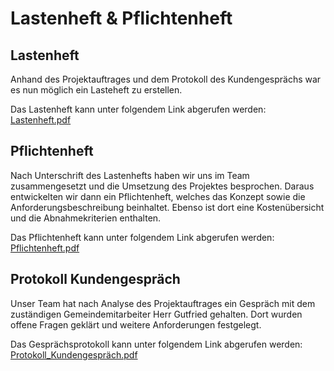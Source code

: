 # Lastenheft & Pflichtenheft
## Lastenheft

Anhand des Projektauftrages und dem Protokoll des Kundengesprächs war es nun möglich ein Lasteheft zu erstellen. </p>
Das Lastenheft kann unter folgendem Link abgerufen werden: <br>
[Lastenheft.pdf](https://github.com/gz-bad-erzland-p3/docs/files/10092312/Lastenheft.pdf)

## Pflichtenheft
Nach Unterschrift des Lastenhefts haben wir uns im Team zusammengesetzt und die Umsetzung des Projektes besprochen. Daraus entwickelten wir dann ein Pflichtenheft, welches das Konzept sowie die Anforderungsbeschreibung beinhaltet. Ebenso ist dort eine Kostenübersicht und die Abnahmekriterien enthalten. </p>
Das Pflichtenheft kann unter folgendem Link abgerufen werden: <br>
[Pflichtenheft.pdf](https://github.com/gz-bad-erzland-p3/docs/files/10425937/Pflichtenheft.pdf)

## Protokoll Kundengespräch
Unser Team hat nach Analyse des Projektauftrages ein Gespräch mit dem zuständigen Gemeindemitarbeiter Herr Gutfried gehalten. Dort wurden offene Fragen geklärt und weitere Anforderungen festgelegt. </p> 
Das Gesprächsprotokoll kann unter folgendem Link abgerufen werden: <br>
[Protokoll_Kundengespräch.pdf](https://github.com/gz-bad-erzland-p3/docs/files/10092300/Protokoll_Kundengesprach_Unterschrieben.pdf)